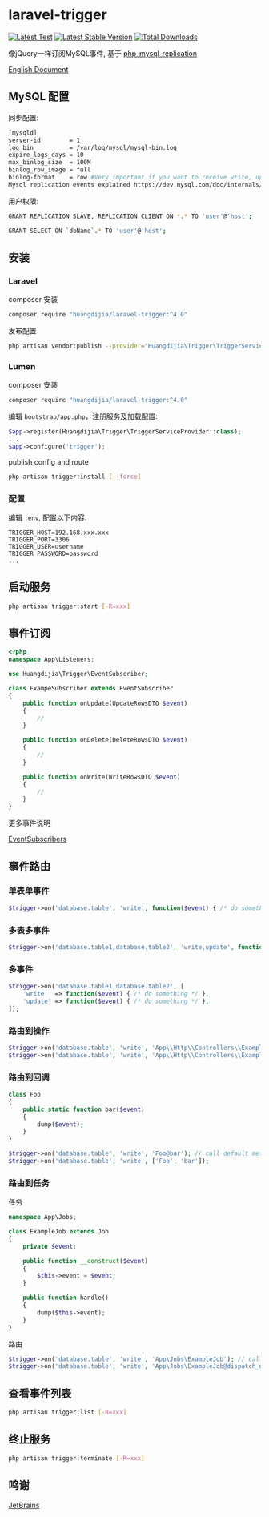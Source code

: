# laravel-trigger

[![Latest Test](https://github.com/huangdijia/laravel-trigger/workflows/tests/badge.svg)](https://github.com/huangdijia/laravel-trigger/actions)
[![Latest Stable Version](https://poser.pugx.org/huangdijia/laravel-trigger/version.png)](https://packagist.org/packages/huangdijia/laravel-trigger)
[![Total Downloads](https://poser.pugx.org/huangdijia/laravel-trigger/d/total.png)](https://packagist.org/packages/huangdijia/laravel-trigger)

像jQuery一样订阅MySQL事件, 基于 [php-mysql-replication](https://github.com/krowinski/php-mysql-replication)

[English Document](README.md)

## MySQL 配置

同步配置:

~~~bash
[mysqld]
server-id        = 1
log_bin          = /var/log/mysql/mysql-bin.log
expire_logs_days = 10
max_binlog_size  = 100M
binlog_row_image = full
binlog-format    = row #Very important if you want to receive write, update and delete row events
Mysql replication events explained https://dev.mysql.com/doc/internals/en/event-meanings.html
~~~

用户权限:

~~~bash
GRANT REPLICATION SLAVE, REPLICATION CLIENT ON *.* TO 'user'@'host';

GRANT SELECT ON `dbName`.* TO 'user'@'host';
~~~

## 安装

### Laravel

composer 安装

~~~bash
composer require "huangdijia/laravel-trigger:^4.0"
~~~

发布配置

~~~bash
php artisan vendor:publish --provider="Huangdijia\Trigger\TriggerServiceProvider"
~~~

### Lumen

composer 安装

~~~bash
composer require "huangdijia/laravel-trigger:^4.0"
~~~

编辑 `bootstrap/app.php`，注册服务及加载配置:

~~~php
$app->register(Huangdijia\Trigger\TriggerServiceProvider::class);
...
$app->configure('trigger');
~~~

publish config and route

~~~bash
php artisan trigger:install [--force]
~~~

### 配置

编辑 `.env`, 配置以下内容:

~~~env
TRIGGER_HOST=192.168.xxx.xxx
TRIGGER_PORT=3306
TRIGGER_USER=username
TRIGGER_PASSWORD=password
...
~~~

## 启动服务

~~~bash
php artisan trigger:start [-R=xxx]
~~~

## 事件订阅

~~~php
<?php
namespace App\Listeners;

use Huangdijia\Trigger\EventSubscriber;

class ExampeSubscriber extends EventSubscriber
{
    public function onUpdate(UpdateRowsDTO $event)
    {
        //
    }

    public function onDelete(DeleteRowsDTO $event)
    {
        //
    }

    public function onWrite(WriteRowsDTO $event)
    {
        //
    }
}
~~~

更多事件说明

[EventSubscribers](https://github.com/krowinski/php-mysql-replication/blob/master/src/MySQLReplication/Event/EventSubscribers.php)

## 事件路由

### 单表单事件

~~~php
$trigger->on('database.table', 'write', function($event) { /* do something */ });
~~~

### 多表多事件

~~~php
$trigger->on('database.table1,database.table2', 'write,update', function($event) { /* do something */ });
~~~

### 多事件

~~~php
$trigger->on('database.table1,database.table2', [
    'write'  => function($event) { /* do something */ },
    'update' => function($event) { /* do something */ },
]);
~~~

### 路由到操作

~~~php
$trigger->on('database.table', 'write', 'App\\Http\\Controllers\\ExampleController'); // call default method 'handle'
$trigger->on('database.table', 'write', 'App\\Http\\Controllers\\ExampleController@write');
~~~

### 路由到回调

~~~php
class Foo
{
    public static function bar($event)
    {
        dump($event);
    }
}

$trigger->on('database.table', 'write', 'Foo@bar'); // call default method 'handle'
$trigger->on('database.table', 'write', ['Foo', 'bar']);
~~~

### 路由到任务

任务

~~~php
namespace App\Jobs;

class ExampleJob extends Job
{
    private $event;

    public function __construct($event)
    {
        $this->event = $event;
    }

    public function handle()
    {
        dump($this->event);
    }
}

~~~

路由

~~~php
$trigger->on('database.table', 'write', 'App\Jobs\ExampleJob'); // call default method 'dispatch'
$trigger->on('database.table', 'write', 'App\Jobs\ExampleJob@dispatch_now');
~~~

## 查看事件列表

~~~bash
php artisan trigger:list [-R=xxx]
~~~

## 终止服务

~~~bash
php artisan trigger:terminate [-R=xxx]
~~~

## 鸣谢

[JetBrains](https://www.jetbrains.com/?from=huangdijia/laravel-trigger)
